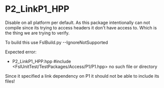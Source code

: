 # P2_LinkP1_HPP

Disable on all platform per default.
As this package intentionally can not compile since its trying to access headers it don't have access to. Which is the thing we are trying to verify.

To build this use FslBuild.py --IgnoreNotSupported

Expected error:

- P2_LinkP1_HPP.hpp
  #include <FslUnitTest/TestPackages/Access/P1/P1.hpp> no such file or directory

Since it specified a link dependency on P1 it should not be able to include its files!

